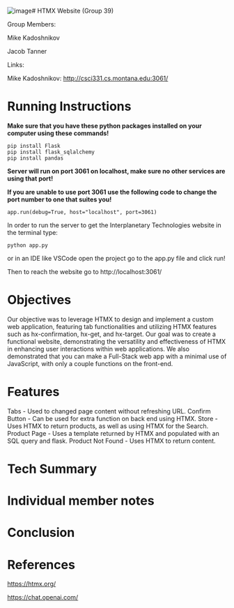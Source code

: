 ![image](https://github.com/jtann5/HTMX/assets/35706715/ca796fff-a5ea-47d2-b313-26a2324d1070)# HTMX Website (Group 39)

Group Members:

Mike Kadoshnikov

Jacob Tanner

Links:

Mike Kadoshnikov: http://csci331.cs.montana.edu:3061/


# Running Instructions
**Make sure that you have these python packages installed on your computer using these commands!**
```
pip install Flask
pip install flask_sqlalchemy
pip install pandas
```



**Server will run on port 3061 on localhost, make sure no other services are using that port!**

**If you are unable to use port 3061 use the following code to change the port number to one that suites you!**




```app.run(debug=True, host="localhost", port=3061)```


In order to run the server to get the Interplanetary Technologies website in the terminal type:


```python app.py```


or in an IDE like VSCode open the project go to the app.py file and click run!

Then to reach the website go to http://localhost:3061/

# Objectives

Our objective was to leverage HTMX to design and implement a custom web application, featuring tab functionalities and utilizing HTMX features such as hx-confirmation, hx-get, and hx-target. Our goal was to create a functional website, demonstrating the versatility and effectiveness of HTMX in enhancing user interactions within web applications. We also demonstrated that you can make a Full-Stack web app with a minimal use of JavaScript, with only a couple functions on the front-end.

# Features
Tabs - Used to changed page content without refreshing URL.
Confirm Button - Can be used for extra function on back end using HTMX.
Store - Uses HTMX to return products, as well as using HTMX for the Search.
Product Page - Uses a template returned by HTMX and populated with an SQL query and flask.
Product Not Found - Uses HTMX to return content.

# Tech Summary

# Individual member notes

# Conclusion

# References


https://htmx.org/


https://chat.openai.com/

